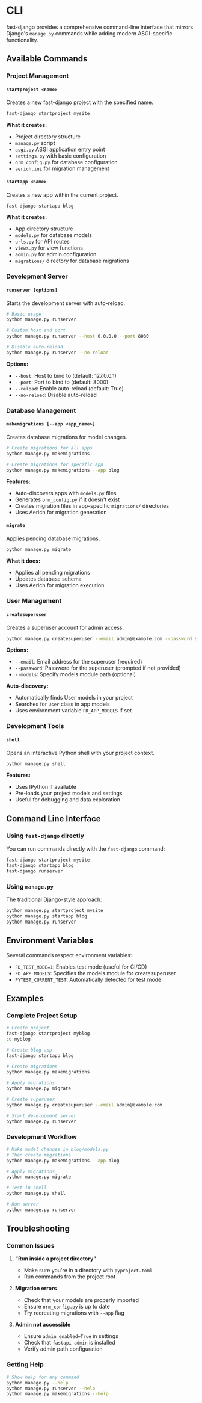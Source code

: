 # CLI

fast-django provides a comprehensive command-line interface that mirrors Django's `manage.py` commands while adding modern ASGI-specific functionality.

## Available Commands

### Project Management

#### `startproject <name>`
Creates a new fast-django project with the specified name.

```bash
fast-django startproject mysite
```

**What it creates:**
- Project directory structure
- `manage.py` script
- `asgi.py` ASGI application entry point
- `settings.py` with basic configuration
- `orm_config.py` for database configuration
- `aerich.ini` for migration management

#### `startapp <name>`
Creates a new app within the current project.

```bash
fast-django startapp blog
```

**What it creates:**
- App directory structure
- `models.py` for database models
- `urls.py` for API routes
- `views.py` for view functions
- `admin.py` for admin configuration
- `migrations/` directory for database migrations

### Development Server

#### `runserver [options]`
Starts the development server with auto-reload.

```bash
# Basic usage
python manage.py runserver

# Custom host and port
python manage.py runserver --host 0.0.0.0 --port 8080

# Disable auto-reload
python manage.py runserver --no-reload
```

**Options:**
- `--host`: Host to bind to (default: 127.0.0.1)
- `--port`: Port to bind to (default: 8000)
- `--reload`: Enable auto-reload (default: True)
- `--no-reload`: Disable auto-reload

### Database Management

#### `makemigrations [--app <app_name>]`
Creates database migrations for model changes.

```bash
# Create migrations for all apps
python manage.py makemigrations

# Create migrations for specific app
python manage.py makemigrations --app blog
```

**Features:**
- Auto-discovers apps with `models.py` files
- Generates `orm_config.py` if it doesn't exist
- Creates migration files in app-specific `migrations/` directories
- Uses Aerich for migration generation

#### `migrate`
Applies pending database migrations.

```bash
python manage.py migrate
```

**What it does:**
- Applies all pending migrations
- Updates database schema
- Uses Aerich for migration execution

### User Management

#### `createsuperuser`
Creates a superuser account for admin access.

```bash
python manage.py createsuperuser --email admin@example.com --password secret123
```

**Options:**
- `--email`: Email address for the superuser (required)
- `--password`: Password for the superuser (prompted if not provided)
- `--models`: Specify models module path (optional)

**Auto-discovery:**
- Automatically finds User models in your project
- Searches for `User` class in app models
- Uses environment variable `FD_APP_MODELS` if set

### Development Tools

#### `shell`
Opens an interactive Python shell with your project context.

```bash
python manage.py shell
```

**Features:**
- Uses IPython if available
- Pre-loads your project models and settings
- Useful for debugging and data exploration

## Command Line Interface

### Using `fast-django` directly

You can run commands directly with the `fast-django` command:

```bash
fast-django startproject mysite
fast-django startapp blog
fast-django runserver
```

### Using `manage.py`

The traditional Django-style approach:

```bash
python manage.py startproject mysite
python manage.py startapp blog
python manage.py runserver
```

## Environment Variables

Several commands respect environment variables:

- `FD_TEST_MODE=1`: Enables test mode (useful for CI/CD)
- `FD_APP_MODELS`: Specifies the models module for createsuperuser
- `PYTEST_CURRENT_TEST`: Automatically detected for test mode

## Examples

### Complete Project Setup

```bash
# Create project
fast-django startproject myblog
cd myblog

# Create blog app
fast-django startapp blog

# Create migrations
python manage.py makemigrations

# Apply migrations
python manage.py migrate

# Create superuser
python manage.py createsuperuser --email admin@example.com

# Start development server
python manage.py runserver
```

### Development Workflow

```bash
# Make model changes in blog/models.py
# Then create migrations
python manage.py makemigrations --app blog

# Apply migrations
python manage.py migrate

# Test in shell
python manage.py shell

# Run server
python manage.py runserver
```

## Troubleshooting

### Common Issues

1. **"Run inside a project directory"**
   - Make sure you're in a directory with `pyproject.toml`
   - Run commands from the project root

2. **Migration errors**
   - Check that your models are properly imported
   - Ensure `orm_config.py` is up to date
   - Try recreating migrations with `--app` flag

3. **Admin not accessible**
   - Ensure `admin_enabled=True` in settings
   - Check that `fastapi-admin` is installed
   - Verify admin path configuration

### Getting Help

```bash
# Show help for any command
python manage.py --help
python manage.py runserver --help
python manage.py makemigrations --help
```
